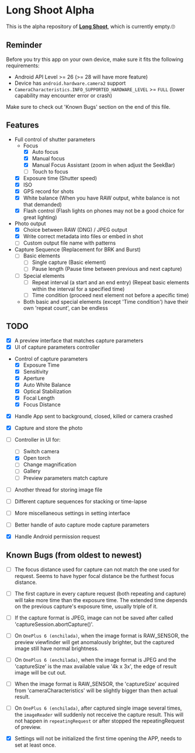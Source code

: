 # Long Shoot Alpha
This is the alpha repository of **[Long Shoot](https://github.com/Tyrone-Liu/LongShoot)**, which is currently empty.🙄  


## Reminder
Before you try this app on your own device, make sure it fits the following requirements:
+ Android API Level >= 26 (>= 28 will have more feature)
+ Device has `android.hardware.camera2` support
+ `CameraCharacteristics.INFO_SUPPORTED_HARDWARE_LEVEL` >= `FULL` (lower capability may encounter error or crash)

Make sure to check out 'Known Bugs' section on the end of this file.  


## Features
+ Full control of shutter parameters
    * Focus
        - [x] Auto focus
        - [x] Manual focus
        - [x] Manual Focus Assistant (zoom in when adjust the SeekBar)
        - [ ] Touch to focus
    * [x] Exposure time (Shutter speed)
    * [x] ISO
    * [x] GPS record for shots
    * [x] White balance (When you have RAW output, white balance is not that demanded)
    * [x] Flash control (Flash lights on phones may not be a good choice for great lighting)
+ Photo output
    * [x] Choice between RAW (DNG) / JPEG output
    * [x] Write correct metadata into files or embed in shot
    * [ ] Custom output file name with patterns
+ Capture Sequence (Replacement for BRK and Burst)
    * [ ] Basic elements
        - [ ] Single capture (Basic element)
        - [ ] Pause length (Pause time between previous and next capture)
    * [ ] Special elements
        - [ ] Repeat interval (a start and an end entry) (Repeat basic elements within the interval for a specified time)
        - [ ] Time condition (proceed next element not before a apecific time)
    * Both basic and special elements (except 'Time condition') have their own 'repeat count', can be endless


## TODO
+ [x] A preview interface that matches capture parameters
+ [x] UI of capture parameters controller
+ Control of capture parameters
    * [x] Exposure Time
    * [x] Sensitivity
    * [x] Aperture
    * [x] Auto White Balance
    * [x] Optical Stabilization
    * [x] Focal Length
    * [x] Focus Distance
+ [x] Handle App sent to background, closed, killed or camera crashed
+ [x] Capture and store the photo
+ [ ] Controller in UI for:
    * [ ] Switch camera
    * [x] Open torch
    * [ ] Change magnification
    * [ ] Gallery
    * [ ] Preview parameters match capture
+ [ ] Another thread for storing image file
+ [ ] Different capture sequences for stacking or time-lapse
+ [ ] More miscellaneous settings in setting interface
+ [ ] Better handle of auto capture mode capture parameters
+ [x] Handle Android permission request


## Known Bugs (from oldest to newest)
+ [ ] The focus distance used for capture can not match the one used for request.  Seems to have hyper focal distance be the furthest focus distance.  
+ [ ] The first capture in every capture request (both repeating and capture) will take more time than the exposure time.  The extended time depends on the previous capture's exposure time, usually triple of it.  
+ [ ] If the capture format is JPEG, image can not be saved after called 'captureSession.abortCapture()'.  
+ [ ] On `OnePlus 6 (enchilada)`, when the image format is RAW_SENSOR, the preview viewfinder will get anomalously brighter, but the captured image still have normal brightness.  
+ [ ] On `OnePlus 6 (enchilada)`, when the image format is JPEG and the 'captureSize' is the max available value '4k x 3x', the edge of result image will be cut out.  
+ [ ] When the image format is RAW_SENSOR, the 'captureSize' acquired from 'cameraCharacteristics' will be slightly bigger than then actual result.  
+ [ ] On `OnePlus 6 (enchilada)`, after captured single image several times, the `imageReader` will suddenly not recceive the capture result.  This will not happen in `repeatingRequest` or after stopped the repeatingRequest of preview.  
+ [x] Settings will not be initialized the first time opening the APP, needs to set at least once.  


